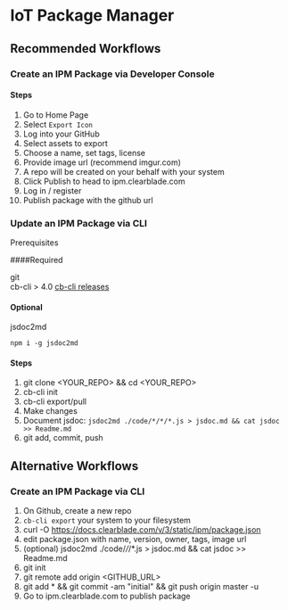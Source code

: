 # IoT Package Manager

## Recommended Workflows


### Create an IPM Package via Developer Console

#### Steps

1. Go to Home Page
2. Select `Export Icon`
3. Log into your GitHub
4. Select assets to export
5. Choose a name, set tags, license
6. Provide image url (recommend imgur.com)
7. A repo will be created on your behalf with your system
8. Click Publish to head to ipm.clearblade.com
9. Log in / register
10. Publish package with the github url


### Update an IPM Package via CLI

Prerequisites

####Required

git   
cb-cli > 4.0    [cb-cli releases](https://github.com/clearblade/cb-cli/releases)

#### Optional  
jsdoc2md  

```
npm i -g jsdoc2md
```
#### Steps

1. git clone <YOUR_REPO> && cd <YOUR_REPO>
2. cb-cli init
3. cb-cli export/pull
4. Make changes
5. Document jsdoc: `jsdoc2md ./code/*/*/*.js > jsdoc.md && cat jsdoc >> Readme.md`
5. 	git add, commit, push

## Alternative Workflows

### Create an IPM Package via CLI

1. On Github, create a new repo
2. `cb-cli export` your system to your filesystem
3. curl -O https://docs.clearblade.com/v/3/static/ipm/package.json
4. edit package.json with name, version, owner, tags, image url
5. (optional) jsdoc2md ./code/*/*/*.js > jsdoc.md && cat jsdoc >> Readme.md
4. git init
5. git remote add origin <GITHUB_URL>
6. git add * && git commit -am "initial" && git push origin master -u 
7. Go to ipm.clearblade.com to publish package
